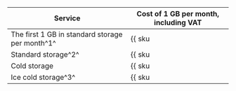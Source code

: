 | Service | Cost of 1 GB per month, including VAT |
| --- | --- |
| The first 1 GB in standard storage per month^1^ | {{ sku|KZT|storage.bucket.used_space.standard|month|string }} |
| Standard storage^2^ | {{ sku|KZT|storage.bucket.used_space.standard|pricingRate.720|month|string }} |
| Cold storage | {{ sku|KZT|storage.bucket.used_space.cold|month|string }} |
| Ice cold storage^3^ | {{ sku|KZT|storage.bucket.used_space.ice|month|string }} |
